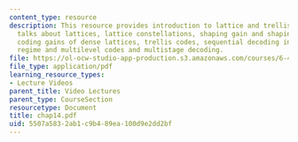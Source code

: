```yaml
---
content_type: resource
description: This resource provides introduction to lattice and trellis codes. It
  talks about lattices, lattice constellations, shaping gain and shaping techniques,
  coding gains of dense lattices, trellis codes, sequential decoding in the high-SNR
  regime and multilevel codes and multistage decoding.
file: https://ol-ocw-studio-app-production.s3.amazonaws.com/courses/6-451-principles-of-digital-communication-ii-spring-2005/5507a5832ab1c9b489ea100d9e2dd2bf_chap14.pdf
file_type: application/pdf
learning_resource_types:
- Lecture Videos
parent_title: Video Lectures
parent_type: CourseSection
resourcetype: Document
title: chap14.pdf
uid: 5507a583-2ab1-c9b4-89ea-100d9e2dd2bf
---
```


